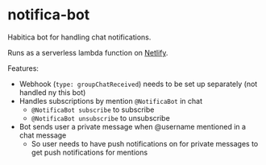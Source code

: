 # notifica-bot

Habitica bot for handling chat notifications.

Runs as a serverless lambda function on [Netlify](https://www.netlify.com/docs/functions/).

Features:

- Webhook (`type: groupChatReceived`) needs to be set up separately (not handled ny this bot)
- Handles subscriptions by mention `@NotificaBot` in chat
  - `@NotificaBot subscribe` to subscribe
  - `@NotificaBot unsubscribe` to unsubscribe
- Bot sends user a private message when @username mentioned in a chat message
  - So user needs to have push notifications on for private messages to get push notifications for mentions
